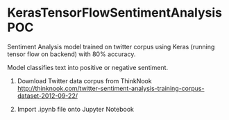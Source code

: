 # KerasTensorFlowSentimentAnalysisPOC
Sentiment Analysis model trained on twitter corpus using Keras (running tensor flow on backend) with 80% accuracy.

Model classifies text into positive or negative sentiment. 

1. Download Twitter data corpus from ThinkNook http://thinknook.com/twitter-sentiment-analysis-training-corpus-dataset-2012-09-22/

2. Import .ipynb file onto Jupyter Notebook
